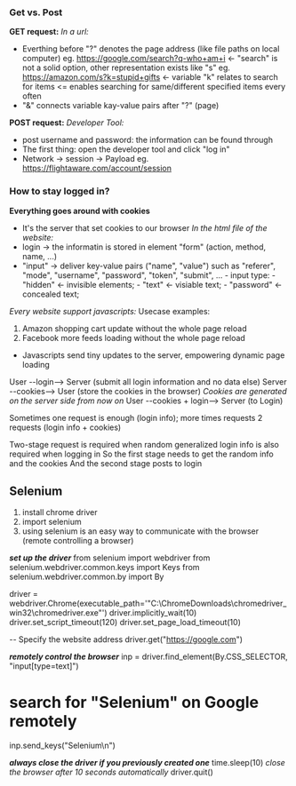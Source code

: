 ### Get vs. Post
**GET request:**
*In a url:*
- Everthing before "?" denotes the page address (like file paths on local computer)
      eg. https://google.com/search?q-who+am+i    <- "search" is not a solid option, other representation exists like "s"
      eg. https://amazon.com/s?k=stupid+gifts     <- variable "k" relates to search for items <= enables searching for same/different specified items every often
- "&" connects variable kay-value pairs after "?" (page)

**POST request:**
*Developer Tool:*
- post username and password: the information can be found through
- The first thing: open the developer tool and click "log in"
- Network -> session -> Payload
      eg. https://flightaware.com/account/session


### How to stay logged in?
**Everything goes around with cookies**
- It's the server that set cookies to our browser
*In the html file of the website:*
- login -> the informatin is stored in element "form" (action, method, name, ...)
- "input" -> deliver key-value pairs ("name", "value") such as "referer", "mode", "username", "password", "token", "submit", ...
        - input type: 
            - "hidden" <- invisible elements;
            - "text" <- visiable text;
            - "password" <- concealed text;


*Every website support javascripts:*
Usecase examples:
1. Amazon shopping cart update without the whole page reload
2. Facebook more feeds loading without the whole page reload
- Javascripts send tiny updates to the server, empowering dynamic page loading


User --login--> Server (submit all login information and no data else)
Server --cookies--> User (store the cookies in the browser)
      *Cookies are generated on the server side*
*from now on*
User --cookies + login--> Server (to Login)


Sometimes one request is enough (login info); more times requests 2 requests (login info + cookies)


Two-stage request is required when random generalized login info is also required when logging in
      So the first stage needs to get the random info and the cookies
      And the second stage posts to login
      

## Selenium
1. install chrome driver
2. import selenium
3. using selenium is an easy way to communicate with the browser (remote controlling a browser)

***set up the driver***
from selenium import webdriver
from selenium.webdriver.common.keys import Keys
from selenium.webdriver.common.by import By

driver = webdriver.Chrome(executable_path='"C:\ChromeDownloads\chromedriver_win32\chromedriver.exe"')
driver.implicitly_wait(10)
driver.set_script_timeout(120)
driver.set_page_load_timeout(10)

-- Specify the website address
driver.get("https://google.com")


***remotely control the browser***
inp = driver.find_element(By.CSS_SELECTOR, "input[type=text]")
# search for "Selenium" on Google remotely
inp.send_keys("Selenium\n")


***always close the driver if you previously created one***
time.sleep(10)          *close the browser after 10 seconds automatically*
driver.quit()

